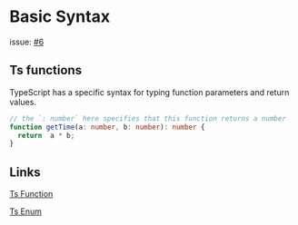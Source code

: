 # Basic Syntax

issue: [#6](https://github.com/ConnecMent/bank/issues/6)

## Ts functions

TypeScript has a specific syntax for typing function parameters and return values.

```ts
// the `: number` here specifies that this function returns a number
function getTime(a: number, b: number): number {
  return  a * b;
}
```

## Links

[Ts Function](https://www.w3schools.com/typescript/typescript_functions.php)

[Ts Enum](https://www.typescriptlang.org/docs/handbook/enums.html)
